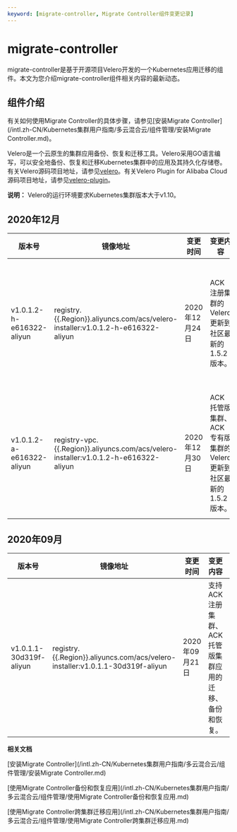 ```yaml
---
keyword: [migrate-controller, Migrate Controller组件变更记录]
---
```


# migrate-controller

migrate-controller是基于开源项目Velero开发的一个Kubernetes应用迁移的组件。本文为您介绍migrate-controller组件相关内容的最新动态。

## 组件介绍

有关如何使用Migrate Controller的具体步骤，请参见[安装Migrate Controller](/intl.zh-CN/Kubernetes集群用户指南/多云混合云/组件管理/安装Migrate Controller.md)。

Velero是一个云原生的集群应用备份、恢复和迁移工具。Velero采用GO语言编写，可以安全地备份、恢复和迁移Kubernetes集群中的应用及其持久化存储卷。有关Velero源码项目地址，请参见[velero](https://github.com/vmware-tanzu/velero)。有关Velero Plugin for Alibaba Cloud源码项目地址，请参见[velero-plugin](https://github.com/AliyunContainerService/velero-plugin)。

**说明：** Velero的运行环境要求Kubernetes集群版本大于v1.10。

## 2020年12月

|版本号|镜像地址|变更时间|变更内容|变更影响|
|---|----|----|----|----|
|v1.0.1.2-h-e616322-aliyun|registry.\{\{.Region\}\}.aliyuncs.com/acs/velero-installer:v1.0.1.2-h-e616322-aliyun|2020年12月24日|ACK注册集群的Velero更新到社区最新的1.5.2版本。|预计影响正在执行备份的任务，该任务可能会被中断。|
|v1.0.1.2-a-e616322-aliyun|registry-vpc.\{\{.Region\}\}.aliyuncs.com/acs/velero-installer:v1.0.1.2-h-e616322-aliyun|2020年12月30日|ACK托管版集群、ACK专有版集群的Velero更新到社区最新的1.5.2版本。|预计影响正在执行备份的任务，该任务可能会被中断。|

## 2020年09月

|版本号|镜像地址|变更时间|变更内容|变更影响|
|---|----|----|----|----|
|v1.0.1.1-30d319f-aliyun|registry.\{\{.Region\}\}.aliyuncs.com/acs/velero-installer:v1.0.1.1-30d319f-aliyun|2020年09月21日|支持ACK注册集群、ACK托管版集群应用的迁移、备份和恢复。|首次上线。|

**相关文档**  


[安装Migrate Controller](/intl.zh-CN/Kubernetes集群用户指南/多云混合云/组件管理/安装Migrate Controller.md)

[使用Migrate Controller备份和恢复应用](/intl.zh-CN/Kubernetes集群用户指南/多云混合云/组件管理/使用Migrate Controller备份和恢复应用.md)

[使用Migrate Controller跨集群迁移应用](/intl.zh-CN/Kubernetes集群用户指南/多云混合云/组件管理/使用Migrate Controller跨集群迁移应用.md)

